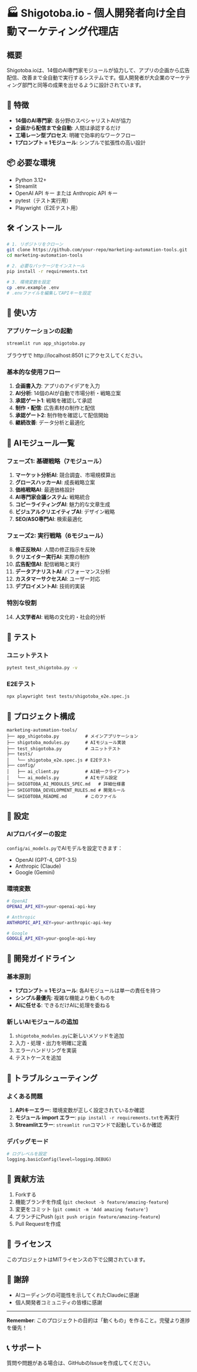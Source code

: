 # 🏭 Shigotoba.io - 個人開発者向け全自動マーケティング代理店

## 概要
Shigotoba.ioは、14個のAI専門家モジュールが協力して、アプリの企画から広告配信、改善まで全自動で実行するシステムです。個人開発者が大企業のマーケティング部門と同等の成果を出せるように設計されています。

## 🚀 特徴
- **14個のAI専門家**: 各分野のスペシャリストAIが協力
- **企画から配信まで全自動**: 人間は承認するだけ
- **工場レーン型プロセス**: 明確で効率的なワークフロー
- **1プロンプト = 1モジュール**: シンプルで拡張性の高い設計

## 📦 必要な環境
- Python 3.12+
- Streamlit
- OpenAI API キー または Anthropic API キー
- pytest（テスト実行用）
- Playwright（E2Eテスト用）

## 🛠️ インストール
```bash
# 1. リポジトリをクローン
git clone https://github.com/your-repo/marketing-automation-tools.git
cd marketing-automation-tools

# 2. 必要なパッケージをインストール
pip install -r requirements.txt

# 3. 環境変数を設定
cp .env.example .env
# .envファイルを編集してAPIキーを設定
```

## 🎯 使い方

### アプリケーションの起動
```bash
streamlit run app_shigotoba.py
```

ブラウザで http://localhost:8501 にアクセスしてください。

### 基本的な使用フロー
1. **企画書入力**: アプリのアイデアを入力
2. **AI分析**: 14個のAIが自動で市場分析・戦略立案
3. **承認ゲート1**: 戦略を確認して承認
4. **制作・配信**: 広告素材の制作と配信
5. **承認ゲート2**: 制作物を確認して配信開始
6. **継続改善**: データ分析と最適化

## 🤖 AIモジュール一覧

### フェーズ1: 基礎戦略（7モジュール）
1. **マーケット分析AI**: 競合調査、市場規模算出
2. **グロースハッカーAI**: 成長戦略立案
3. **価格戦略AI**: 最適価格設計
4. **AI専門家会議システム**: 戦略統合
5. **コピーライティングAI**: 魅力的な文章生成
6. **ビジュアルクリエイティブAI**: デザイン戦略
7. **SEO/ASO専門AI**: 検索最適化

### フェーズ2: 実行戦略（6モジュール）
8. **修正反映AI**: 人間の修正指示を反映
9. **クリエイター実行AI**: 実際の制作
10. **広告配信AI**: 配信戦略と実行
11. **データアナリストAI**: パフォーマンス分析
12. **カスタマーサクセスAI**: ユーザー対応
13. **デプロイメントAI**: 技術的実装

### 特別な役割
14. **人文学者AI**: 戦略の文化的・社会的分析

## 🧪 テスト

### ユニットテスト
```bash
pytest test_shigotoba.py -v
```

### E2Eテスト
```bash
npx playwright test tests/shigotoba_e2e.spec.js
```

## 📁 プロジェクト構成
```
marketing-automation-tools/
├── app_shigotoba.py          # メインアプリケーション
├── shigotoba_modules.py      # AIモジュール実装
├── test_shigotoba.py         # ユニットテスト
├── tests/
│   └── shigotoba_e2e.spec.js # E2Eテスト
├── config/
│   ├── ai_client.py          # AI統一クライアント
│   └── ai_models.py          # AIモデル設定
├── SHIGOTOBA_AI_MODULES_SPEC.md   # 詳細仕様書
├── SHIGOTOBA_DEVELOPMENT_RULES.md # 開発ルール
└── SHIGOTOBA_README.md       # このファイル
```

## 🔧 設定

### AIプロバイダーの設定
`config/ai_models.py`でAIモデルを設定できます：
- OpenAI (GPT-4, GPT-3.5)
- Anthropic (Claude)
- Google (Gemini)

### 環境変数
```bash
# OpenAI
OPENAI_API_KEY=your-openai-api-key

# Anthropic
ANTHROPIC_API_KEY=your-anthropic-api-key

# Google
GOOGLE_API_KEY=your-google-api-key
```

## 📝 開発ガイドライン

### 基本原則
- **1プロンプト = 1モジュール**: 各AIモジュールは単一の責任を持つ
- **シンプル最優先**: 複雑な機能より動くものを
- **AIに任せる**: できるだけAIに処理を委ねる

### 新しいAIモジュールの追加
1. `shigotoba_modules.py`に新しいメソッドを追加
2. 入力・処理・出力を明確に定義
3. エラーハンドリングを実装
4. テストケースを追加

## 🚨 トラブルシューティング

### よくある問題
1. **APIキーエラー**: 環境変数が正しく設定されているか確認
2. **モジュール import エラー**: `pip install -r requirements.txt`を再実行
3. **Streamlitエラー**: `streamlit run`コマンドで起動しているか確認

### デバッグモード
```python
# ログレベルを設定
logging.basicConfig(level=logging.DEBUG)
```

## 🤝 貢献方法
1. Forkする
2. 機能ブランチを作成 (`git checkout -b feature/amazing-feature`)
3. 変更をコミット (`git commit -m 'Add amazing feature'`)
4. ブランチにPush (`git push origin feature/amazing-feature`)
5. Pull Requestを作成

## 📄 ライセンス
このプロジェクトはMITライセンスの下で公開されています。

## 🙏 謝辞
- AIコーディングの可能性を示してくれたClaudeに感謝
- 個人開発者コミュニティの皆様に感謝

---

**Remember**: このプロジェクトの目的は「動くもの」を作ること。完璧より進捗を優先！

## 📞 サポート
質問や問題がある場合は、GitHubのIssueを作成してください。